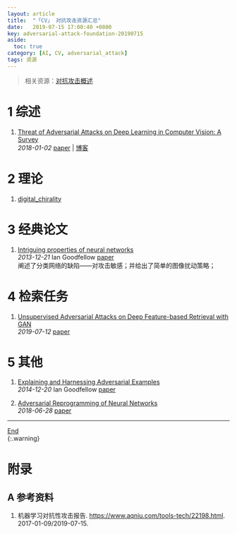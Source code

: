 ```yaml
---
layout: article
title:  "「CV」 对抗攻击资源汇总"
date:   2019-07-15 17:00:40 +0800
key: adversarial-attack-foundation-20190715
aside:
  toc: true
category: [AI, CV, adversarial_attack]
tags: 资源
---
```

<span id='head'></span>  
>相关资源：[对抗攻击概述](/ai/cv/adversarial_attack/2019/09/03/survey.html)       

<!--more-->
# 1 综述
1. [Threat of Adversarial Attacks on Deep Learning in Computer Vision: A Survey](http://cn.arxiv.org/abs/1801.00553)   
*2018-01-02* [paper](https://arxiv.org/abs/1801.00553) | [博客](https://www.jiqizhixin.com/articles/2018-03-05-4)         


# 2 理论
1. [digital_chirality](https://github.com/linzhiqiu/digital_chirality)     


# 3 经典论文
1. [Intriguing properties of neural networks](http://cn.arxiv.org/abs/1312.6199)    
*2013-12-21* Ian Goodfellow [paper](https://arxiv.org/abs/1312.6199)     
阐述了分类网络的缺陷——对攻击敏感；并给出了简单的图像扰动策略；    

# 4 检索任务
1. [Unsupervised Adversarial Attacks on Deep Feature-based Retrieval with GAN](http://cn.arxiv.org/abs/1907.05793)   
*2019-07-12* [paper](https://arxiv.org/abs/1907.05793)    


# 5 其他
1. [Explaining and Harnessing Adversarial Examples](http://cn.arxiv.org/abs/1412.6572)    
*2014-12-20* Ian Goodfellow [paper](https://arxiv.org/abs/1412.6572)    

1. [Adversarial Reprogramming of Neural Networks](http://cn.arxiv.org/abs/1806.11146)   
*2018-06-28* [paper](https://arxiv.org/abs/1806.11146)   


-------------------  
[End](#head)   
{:.warning}  

# 附录
## A 参考资料
1. 机器学习对抗性攻击报告. <https://www.aqniu.com/tools-tech/22198.html>. 2017-01-09/2019-07-15.     
